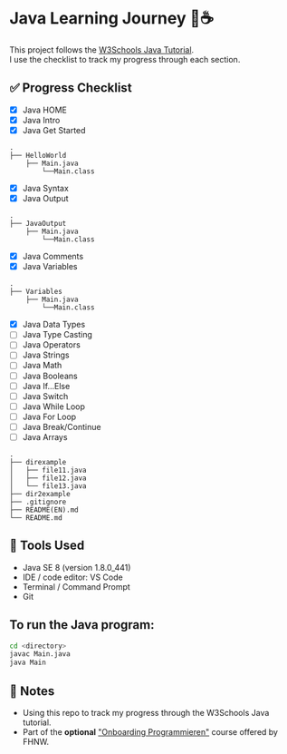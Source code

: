 # Java Learning Journey 🧠☕  
This project follows the [W3Schools Java Tutorial](https://www.w3schools.com/java/java_getstarted.asp).  
I use the checklist to track my progress through each section.


## ✅ Progress Checklist

- [x] Java HOME
- [x] Java Intro
- [x] Java Get Started
```
.
├── HelloWorld    
    ├── Main.java
        └──Main.class
```
- [x] Java Syntax
- [x] Java Output
```
.
├── JavaOutput
    ├── Main.java
        └──Main.class
```
- [x] Java Comments
- [x] Java Variables
```
.
├── Variables
    ├── Main.java
        └──Main.class
```
- [x] Java Data Types
- [ ] Java Type Casting
- [ ] Java Operators
- [ ] Java Strings
- [ ] Java Math
- [ ] Java Booleans
- [ ] Java If...Else
- [ ] Java Switch
- [ ] Java While Loop
- [ ] Java For Loop
- [ ] Java Break/Continue
- [ ] Java Arrays

```
.
├── direxample
│   ├── file11.java
│   ├── file12.java
│   └── file13.java
├── dir2example
├── .gitignore
├── README(EN).md
└── README.md
```



## 🧰 Tools Used

- Java SE 8 (version 1.8.0_441)
- IDE / code editor: VS Code
- Terminal / Command Prompt
- Git

## To run the Java program:

```bash
cd <directory>
javac Main.java
java Main
```


## 📌 Notes

- Using this repo to track my progress through the W3Schools Java tutorial.
- Part of the **optional** ["Onboarding Programmieren"](https://www.fhnw.ch/de/studium/informatik/zulassung-anmeldung-vorbereitung/onboarding-programmieren) course offered by FHNW.
